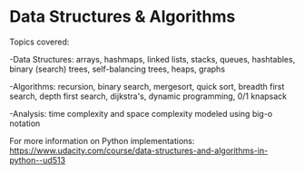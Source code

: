 # Data Structures & Algorithms

Topics covered:

-Data Structures: arrays, hashmaps, linked lists, stacks, queues, hashtables, binary (search) trees, self-balancing trees, heaps, graphs

-Algorithms: recursion, binary search, mergesort, quick sort, breadth first search, depth first search, dijkstra's, dynamic programming, 0/1 knapsack

-Analysis: time complexity and space complexity modeled using big-o notation

For more information on Python implementations: https://www.udacity.com/course/data-structures-and-algorithms-in-python--ud513
